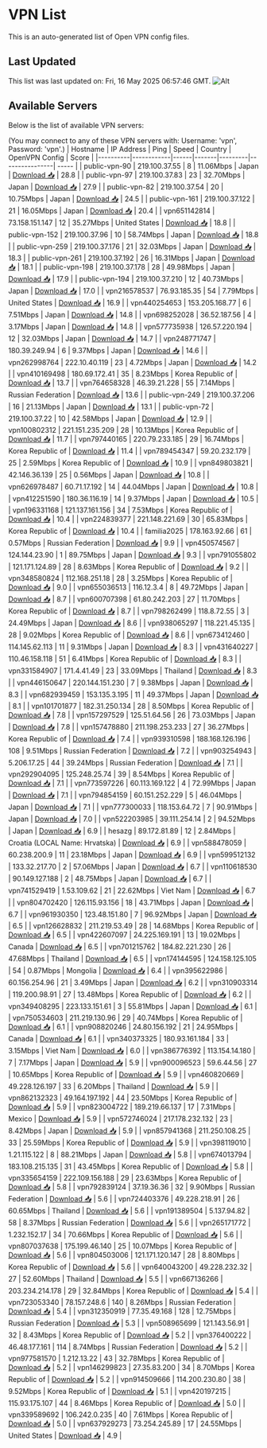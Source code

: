 # VPN List

This is an auto-generated list of Open VPN config files.

## Last Updated

This list was last updated on: Fri, 16 May 2025 06:57:46 GMT.
![Alt](https://repobeats.axiom.co/api/embed/186b98318ef1479477931607c1ad7d823f12451f.svg "Repobeats analytics image")

## Available Servers

Below is the list of available VPN servers:

(You may connect to any of these VPN servers with: Username: 'vpn', Password: 'vpn'.)
| Hostname | IP Address | Ping | Speed | Country | OpenVPN Config | Score |
|----------|------------|------|-------|---------|----------------| ----- |
| public-vpn-90 | 219.100.37.55 | 8 | 11.06Mbps | Japan | [Download 📥](./configs/server_0_JP.ovpn) | 28.8 |
| public-vpn-97 | 219.100.37.83 | 23 | 32.70Mbps | Japan | [Download 📥](./configs/server_1_JP.ovpn) | 27.9 |
| public-vpn-82 | 219.100.37.54 | 20 | 10.75Mbps | Japan | [Download 📥](./configs/server_2_JP.ovpn) | 24.5 |
| public-vpn-161 | 219.100.37.122 | 21 | 16.05Mbps | Japan | [Download 📥](./configs/server_3_JP.ovpn) | 20.4 |
| vpn651142814 | 73.158.151.147 | 12 | 35.27Mbps | United States | [Download 📥](./configs/server_4_US.ovpn) | 18.8 |
| public-vpn-152 | 219.100.37.96 | 10 | 58.74Mbps | Japan | [Download 📥](./configs/server_5_JP.ovpn) | 18.8 |
| public-vpn-259 | 219.100.37.176 | 21 | 32.03Mbps | Japan | [Download 📥](./configs/server_6_JP.ovpn) | 18.3 |
| public-vpn-261 | 219.100.37.192 | 26 | 16.31Mbps | Japan | [Download 📥](./configs/server_7_JP.ovpn) | 18.1 |
| public-vpn-198 | 219.100.37.178 | 28 | 49.98Mbps | Japan | [Download 📥](./configs/server_8_JP.ovpn) | 17.9 |
| public-vpn-194 | 219.100.37.210 | 12 | 40.73Mbps | Japan | [Download 📥](./configs/server_9_JP.ovpn) | 17.0 |
| vpn216578537 | 76.93.185.35 | 54 | 7.79Mbps | United States | [Download 📥](./configs/server_10_US.ovpn) | 16.9 |
| vpn440254653 | 153.205.168.77 | 6 | 7.51Mbps | Japan | [Download 📥](./configs/server_11_JP.ovpn) | 14.8 |
| vpn698252028 | 36.52.187.56 | 4 | 3.17Mbps | Japan | [Download 📥](./configs/server_12_JP.ovpn) | 14.8 |
| vpn577735938 | 126.57.220.194 | 12 | 32.03Mbps | Japan | [Download 📥](./configs/server_13_JP.ovpn) | 14.7 |
| vpn248771747 | 180.39.249.94 | 6 | 9.37Mbps | Japan | [Download 📥](./configs/server_14_JP.ovpn) | 14.6 |
| vpn262998764 | 222.10.40.119 | 23 | 4.72Mbps | Japan | [Download 📥](./configs/server_15_JP.ovpn) | 14.2 |
| vpn410169498 | 180.69.172.41 | 35 | 8.23Mbps | Korea Republic of | [Download 📥](./configs/server_16_KR.ovpn) | 13.7 |
| vpn764658328 | 46.39.21.228 | 55 | 7.14Mbps | Russian Federation | [Download 📥](./configs/server_17_RU.ovpn) | 13.6 |
| public-vpn-249 | 219.100.37.206 | 16 | 21.13Mbps | Japan | [Download 📥](./configs/server_18_JP.ovpn) | 13.1 |
| public-vpn-72 | 219.100.37.22 | 10 | 42.58Mbps | Japan | [Download 📥](./configs/server_19_JP.ovpn) | 12.9 |
| vpn100802312 | 221.151.235.209 | 28 | 10.13Mbps | Korea Republic of | [Download 📥](./configs/server_20_KR.ovpn) | 11.7 |
| vpn797440165 | 220.79.233.185 | 29 | 16.74Mbps | Korea Republic of | [Download 📥](./configs/server_21_KR.ovpn) | 11.4 |
| vpn789454347 | 59.20.232.179 | 25 | 2.59Mbps | Korea Republic of | [Download 📥](./configs/server_22_KR.ovpn) | 10.9 |
| vpn849803821 | 42.146.36.139 | 25 | 0.56Mbps | Japan | [Download 📥](./configs/server_23_JP.ovpn) | 10.8 |
| vpn626978487 | 60.71.17.192 | 14 | 44.04Mbps | Japan | [Download 📥](./configs/server_24_JP.ovpn) | 10.8 |
| vpn412251590 | 180.36.116.19 | 14 | 9.37Mbps | Japan | [Download 📥](./configs/server_25_JP.ovpn) | 10.5 |
| vpn196331168 | 121.137.161.156 | 34 | 7.53Mbps | Korea Republic of | [Download 📥](./configs/server_26_KR.ovpn) | 10.4 |
| vpn224839377 | 221.148.221.69 | 30 | 65.83Mbps | Korea Republic of | [Download 📥](./configs/server_27_KR.ovpn) | 10.4 |
| familia2025 | 178.163.92.66 | 61 | 0.57Mbps | Russian Federation | [Download 📥](./configs/server_28_RU.ovpn) | 9.9 |
| vpn450574567 | 124.144.23.90 | 1 | 89.75Mbps | Japan | [Download 📥](./configs/server_29_JP.ovpn) | 9.3 |
| vpn791055802 | 121.171.124.89 | 28 | 8.63Mbps | Korea Republic of | [Download 📥](./configs/server_30_KR.ovpn) | 9.2 |
| vpn348580824 | 112.168.251.18 | 28 | 3.25Mbps | Korea Republic of | [Download 📥](./configs/server_31_KR.ovpn) | 9.0 |
| vpn655036513 | 116.12.3.4 | 8 | 49.72Mbps | Japan | [Download 📥](./configs/server_32_JP.ovpn) | 8.7 |
| vpn600707398 | 61.80.242.203 | 27 | 11.70Mbps | Korea Republic of | [Download 📥](./configs/server_33_KR.ovpn) | 8.7 |
| vpn798262499 | 118.8.72.55 | 3 | 24.49Mbps | Japan | [Download 📥](./configs/server_34_JP.ovpn) | 8.6 |
| vpn938065297 | 118.221.45.135 | 28 | 9.02Mbps | Korea Republic of | [Download 📥](./configs/server_35_KR.ovpn) | 8.6 |
| vpn673412460 | 114.145.62.113 | 11 | 9.31Mbps | Japan | [Download 📥](./configs/server_36_JP.ovpn) | 8.3 |
| vpn431640227 | 110.46.158.118 | 51 | 6.41Mbps | Korea Republic of | [Download 📥](./configs/server_37_KR.ovpn) | 8.3 |
| vpn331584907 | 171.4.41.49 | 23 | 33.09Mbps | Thailand | [Download 📥](./configs/server_38_TH.ovpn) | 8.3 |
| vpn446150647 | 220.144.151.230 | 7 | 9.38Mbps | Japan | [Download 📥](./configs/server_39_JP.ovpn) | 8.3 |
| vpn682939459 | 153.135.3.195 | 11 | 49.37Mbps | Japan | [Download 📥](./configs/server_40_JP.ovpn) | 8.1 |
| vpn101701877 | 182.31.250.134 | 28 | 8.50Mbps | Korea Republic of | [Download 📥](./configs/server_41_KR.ovpn) | 7.8 |
| vpn157297529 | 125.51.64.56 | 26 | 73.03Mbps | Japan | [Download 📥](./configs/server_42_JP.ovpn) | 7.8 |
| vpn157478880 | 211.198.253.233 | 27 | 36.27Mbps | Korea Republic of | [Download 📥](./configs/server_43_KR.ovpn) | 7.4 |
| vpn939310598 | 188.168.126.196 | 108 | 9.51Mbps | Russian Federation | [Download 📥](./configs/server_44_RU.ovpn) | 7.2 |
| vpn903254943 | 5.206.17.25 | 44 | 39.24Mbps | Russian Federation | [Download 📥](./configs/server_45_RU.ovpn) | 7.1 |
| vpn292904095 | 125.248.25.74 | 39 | 8.54Mbps | Korea Republic of | [Download 📥](./configs/server_46_KR.ovpn) | 7.1 |
| vpn773597226 | 60.113.169.122 | 4 | 72.99Mbps | Japan | [Download 📥](./configs/server_47_JP.ovpn) | 7.1 |
| vpn794854159 | 60.151.252.229 | 5 | 46.04Mbps | Japan | [Download 📥](./configs/server_48_JP.ovpn) | 7.1 |
| vpn777300033 | 118.153.64.72 | 7 | 90.91Mbps | Japan | [Download 📥](./configs/server_49_JP.ovpn) | 7.0 |
| vpn522203985 | 39.111.254.14 | 2 | 94.52Mbps | Japan | [Download 📥](./configs/server_50_JP.ovpn) | 6.9 |
| hesazg | 89.172.81.89 | 12 | 2.84Mbps | Croatia (LOCAL Name: Hrvatska) | [Download 📥](./configs/server_51_HR.ovpn) | 6.9 |
| vpn588478059 | 60.238.200.9 | 11 | 23.18Mbps | Japan | [Download 📥](./configs/server_52_JP.ovpn) | 6.9 |
| vpn599512132 | 133.32.217.70 | 2 | 57.06Mbps | Japan | [Download 📥](./configs/server_53_JP.ovpn) | 6.7 |
| vpn110618530 | 90.149.127.188 | 2 | 48.75Mbps | Japan | [Download 📥](./configs/server_54_JP.ovpn) | 6.7 |
| vpn741529419 | 1.53.109.62 | 21 | 22.62Mbps | Viet Nam | [Download 📥](./configs/server_55_VN.ovpn) | 6.7 |
| vpn804702420 | 126.115.93.156 | 18 | 43.71Mbps | Japan | [Download 📥](./configs/server_56_JP.ovpn) | 6.7 |
| vpn961930350 | 123.48.151.80 | 7 | 96.92Mbps | Japan | [Download 📥](./configs/server_57_JP.ovpn) | 6.5 |
| vpn126628832 | 211.219.53.49 | 28 | 14.68Mbps | Korea Republic of | [Download 📥](./configs/server_58_KR.ovpn) | 6.5 |
| vpn422607097 | 24.225.169.191 | 13 | 19.02Mbps | Canada | [Download 📥](./configs/server_59_CA.ovpn) | 6.5 |
| vpn701215762 | 184.82.221.230 | 26 | 47.68Mbps | Thailand | [Download 📥](./configs/server_60_TH.ovpn) | 6.5 |
| vpn174144595 | 124.158.125.105 | 54 | 0.87Mbps | Mongolia | [Download 📥](./configs/server_61_MN.ovpn) | 6.4 |
| vpn395622986 | 60.156.254.96 | 21 | 3.49Mbps | Japan | [Download 📥](./configs/server_62_JP.ovpn) | 6.2 |
| vpn310903314 | 119.200.98.91 | 27 | 13.48Mbps | Korea Republic of | [Download 📥](./configs/server_63_KR.ovpn) | 6.2 |
| vpn349408295 | 223.133.151.61 | 3 | 55.81Mbps | Japan | [Download 📥](./configs/server_64_JP.ovpn) | 6.1 |
| vpn750534603 | 211.219.130.96 | 29 | 40.74Mbps | Korea Republic of | [Download 📥](./configs/server_65_KR.ovpn) | 6.1 |
| vpn908820246 | 24.80.156.192 | 21 | 24.95Mbps | Canada | [Download 📥](./configs/server_66_CA.ovpn) | 6.1 |
| vpn340373325 | 180.93.161.184 | 33 | 3.15Mbps | Viet Nam | [Download 📥](./configs/server_67_VN.ovpn) | 6.0 |
| vpn386776392 | 113.154.14.180 | 7 | 7.17Mbps | Japan | [Download 📥](./configs/server_68_JP.ovpn) | 5.9 |
| vpn900096523 | 59.6.44.56 | 27 | 10.65Mbps | Korea Republic of | [Download 📥](./configs/server_69_KR.ovpn) | 5.9 |
| vpn460820669 | 49.228.126.197 | 33 | 6.20Mbps | Thailand | [Download 📥](./configs/server_70_TH.ovpn) | 5.9 |
| vpn862132323 | 49.164.197.192 | 44 | 23.50Mbps | Korea Republic of | [Download 📥](./configs/server_71_KR.ovpn) | 5.9 |
| vpn823004722 | 189.219.66.137 | 17 | 7.31Mbps | Mexico | [Download 📥](./configs/server_72_MX.ovpn) | 5.9 |
| vpn572746024 | 217.178.232.132 | 23 | 8.42Mbps | Japan | [Download 📥](./configs/server_73_JP.ovpn) | 5.9 |
| vpn857941368 | 211.250.108.25 | 33 | 25.59Mbps | Korea Republic of | [Download 📥](./configs/server_74_KR.ovpn) | 5.9 |
| vpn398119010 | 1.21.115.122 | 8 | 88.21Mbps | Japan | [Download 📥](./configs/server_75_JP.ovpn) | 5.8 |
| vpn674013794 | 183.108.215.135 | 31 | 43.45Mbps | Korea Republic of | [Download 📥](./configs/server_76_KR.ovpn) | 5.8 |
| vpn335654159 | 222.109.156.188 | 29 | 23.63Mbps | Korea Republic of | [Download 📥](./configs/server_77_KR.ovpn) | 5.8 |
| vpn792839124 | 37.19.36.36 | 32 | 9.90Mbps | Russian Federation | [Download 📥](./configs/server_78_RU.ovpn) | 5.6 |
| vpn724403376 | 49.228.218.91 | 26 | 60.65Mbps | Thailand | [Download 📥](./configs/server_79_TH.ovpn) | 5.6 |
| vpn191389504 | 5.137.94.82 | 58 | 8.37Mbps | Russian Federation | [Download 📥](./configs/server_80_RU.ovpn) | 5.6 |
| vpn265171772 | 1.232.152.17 | 34 | 70.66Mbps | Korea Republic of | [Download 📥](./configs/server_81_KR.ovpn) | 5.6 |
| vpn807037638 | 175.199.46.140 | 25 | 10.07Mbps | Korea Republic of | [Download 📥](./configs/server_82_KR.ovpn) | 5.6 |
| vpn804503006 | 121.171.120.147 | 28 | 8.80Mbps | Korea Republic of | [Download 📥](./configs/server_83_KR.ovpn) | 5.6 |
| vpn640043200 | 49.228.232.32 | 27 | 52.60Mbps | Thailand | [Download 📥](./configs/server_84_TH.ovpn) | 5.5 |
| vpn667136266 | 203.234.214.178 | 29 | 32.84Mbps | Korea Republic of | [Download 📥](./configs/server_85_KR.ovpn) | 5.4 |
| vpn723053340 | 78.157.248.6 | 140 | 8.26Mbps | Russian Federation | [Download 📥](./configs/server_86_RU.ovpn) | 5.4 |
| vpn312350919 | 77.35.49.168 | 128 | 12.75Mbps | Russian Federation | [Download 📥](./configs/server_87_RU.ovpn) | 5.3 |
| vpn508965699 | 121.143.56.91 | 32 | 8.43Mbps | Korea Republic of | [Download 📥](./configs/server_88_KR.ovpn) | 5.2 |
| vpn376400222 | 46.48.177.161 | 114 | 8.74Mbps | Russian Federation | [Download 📥](./configs/server_89_RU.ovpn) | 5.2 |
| vpn977581570 | 1.212.13.22 | 43 | 32.78Mbps | Korea Republic of | [Download 📥](./configs/server_90_KR.ovpn) | 5.2 |
| vpn146299823 | 27.35.83.200 | 34 | 8.70Mbps | Korea Republic of | [Download 📥](./configs/server_91_KR.ovpn) | 5.2 |
| vpn914509666 | 114.200.230.80 | 38 | 9.52Mbps | Korea Republic of | [Download 📥](./configs/server_92_KR.ovpn) | 5.1 |
| vpn420197215 | 115.93.175.107 | 44 | 8.46Mbps | Korea Republic of | [Download 📥](./configs/server_93_KR.ovpn) | 5.0 |
| vpn339589692 | 106.242.0.235 | 40 | 7.61Mbps | Korea Republic of | [Download 📥](./configs/server_94_KR.ovpn) | 5.0 |
| vpn637929273 | 73.254.245.89 | 17 | 24.55Mbps | United States | [Download 📥](./configs/server_95_US.ovpn) | 4.9 |
